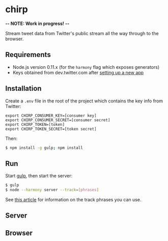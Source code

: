 # chirp

**-- NOTE: Work in progress! --**

Stream tweet data from Twitter's public stream all the way through to the browser.


## Requirements

 * Node.js version 0.11.x (for the `harmony` flag which exposes generators)
 * Keys obtained from dev.twitter.com after [setting up a new app](https://apps.twitter.com/app/new)


## Installation

Create a `.env` file in the root of the project which contains the key info from Twitter:

```
export CHIRP_CONSUMER_KEY=[consumer key]
export CHIRP_CONSUMER_SECRET=[consumer secret]
export CHIRP_TOKEN=[token]
export CHIRP_TOKEN_SECRET=[token secret]
```

Then:

```sh
$ npm install -g gulp; npm install
```


## Run

Start [gulp](http://gulpjs.com/), then start the server:

```sh
$ gulp
$ node --harmony server --track=[phrases]
```

See [this article](https://dev.twitter.com/docs/streaming-apis/parameters#track) for information on the track phrases you can use.


## Server


## Browser